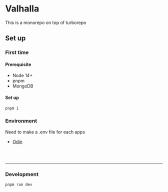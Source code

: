 # Valhalla

This is a monorepo on top of turborepo

## Set up

### First time

#### Prerequisite

- Node 14+
- pnpm
- MongoDB

#### Set up

```bash
pnpm i
```

### Environment

Need to make a .env file for each apps

- [Odin](./apps/odin/src/config/environment/index.ts)

<br />
<br />
<hr />

### Development

```bash
pnpm run dev
```
